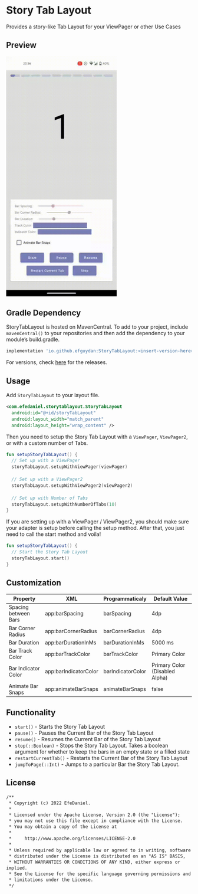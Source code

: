 # Story Tab Layout

Provides a story-like Tab Layout for your ViewPager or other Use Cases

## Preview

<img src="./showcase/sample.gif" width=300 />

## Gradle Dependency

StoryTabLayout is hosted on MavenCentral. To add to your project, include `mavenCentral()` to your repositories and then add the dependency to your module’s build.gradle.

```groovy
implementation 'io.github.efguydan:StoryTabLayout:<insert-version-here>'
```

For versions, check [here](https://github.com/efguydan/StoryTabLayout/releases) for the releases.

## Usage

Add `StoryTabLayout` to your layout file.

```xml
<com.efedaniel.storytablayout.StoryTabLayout
  android:id="@+id/storyTabLayout"
  android:layout_width="match_parent"
  android:layout_height="wrap_content" />
```

Then you need to setup the Story Tab Layout with a `ViewPager`, `ViewPager2`, or with a custom number of Tabs. 

```kotlin
fun setupStoryTabLayout() {
  // Set up with a ViewPager
  storyTabLayout.setupWithViewPager(viewPager)

  // Set up with a ViewPager2
  storyTabLayout.setupWithViewPager2(viewPager2)

  // Set up with Number of Tabs
  storyTabLayout.setupWithNumberOfTabs(10)
}
```

If you are setting up with a ViewPager / ViewPager2, you should make sure your adapter is setup before calling the setup method. 
After that, you just need to call the start method and voila!

```kotlin
fun setupStoryTabLayout() {
  // Start the Story Tab Layout
  storyTabLayout.start()
}
```

## Customization

| Property | XML | Programmaticaly | Default Value |
| --- | --- | --- | --- |
| Spacing between Bars | app:barSpacing | barSpacing | 4dp |
| Bar Corner Radius | app:barCornerRadius | barCornerRadius | 4dp |
| Bar Duration | app:barDurationInMs | barDurationInMs | 5000 ms |
| Bar Track Color | app:barTrackColor | barTrackColor | Primary Color |
| Bar Indicator Color | app:barIndicatorColor | barIndicatorColor | Primary Color (Disabled Alpha) |
| Animate Bar Snaps | app:animateBarSnaps | animateBarSnaps | false |

## Functionality

- `start()` - Starts the Story Tab Layout
- `pause()` - Pauses the Current Bar of the Story Tab Layout
- `resume()` - Resumes the Current Bar of the Story Tab Layout
- `stop(::Boolean)` - Stops the Story Tab Layout. Takes a boolean argument for whether to keep the bars in an empty state or a filled state
- `restartCurrentTab()` - Restarts the Current Bar of the Story Tab Layout
- `jumpToPage(::Int)` - Jumps to a particular Bar the Story Tab Layout.

## License

```
/**
 * Copyright (c) 2022 EfeDaniel.
 *
 * Licensed under the Apache License, Version 2.0 (the "License");
 * you may not use this file except in compliance with the License.
 * You may obtain a copy of the License at
 *
 *     http://www.apache.org/licenses/LICENSE-2.0
 *
 * Unless required by applicable law or agreed to in writing, software
 * distributed under the License is distributed on an "AS IS" BASIS,
 * WITHOUT WARRANTIES OR CONDITIONS OF ANY KIND, either express or implied.
 * See the License for the specific language governing permissions and
 * limitations under the License.
 */
```